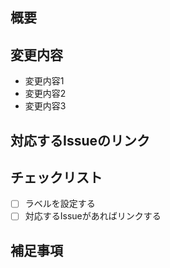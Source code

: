## 概要

<!-- 概要を記入する -->

## 変更内容

<!-- このプルリクで何をしたのかを箇条書きで記入する -->

- 変更内容1
- 変更内容2
- 変更内容3

<!-- 変更内容が分かるように動画やスクリーンショットを添付する -->

## 対応するIssueのリンク

<!-- 対応するIssueがあればリンクする（記入例：Fixes #1） -->

## チェックリスト

- [ ] ラベルを設定する
- [ ] 対応するIssueがあればリンクする

## 補足事項

<!-- 補足事項があれば箇条書きで記入する -->
